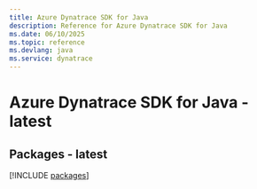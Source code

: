 ```yaml
---
title: Azure Dynatrace SDK for Java
description: Reference for Azure Dynatrace SDK for Java
ms.date: 06/10/2025
ms.topic: reference
ms.devlang: java
ms.service: dynatrace
---
```

# Azure Dynatrace SDK for Java - latest
## Packages - latest
[!INCLUDE [packages](dynatrace-index.md)]